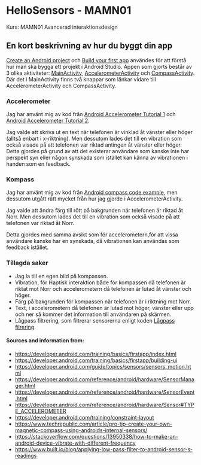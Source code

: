 # HelloSensors - MAMN01
Kurs: MAMN01 Avancerad interaktionsdesign 

## En kort beskrivning av hur du byggt din app

[Create an Android project](https://developer.android.com/training/basics/firstapp/creating-project) och [Build your first app](https://developer.android.com/training/basics/firstapp/index.html) användes för att förstå hur man ska bygga ett projekt i Android Studio. Appen som gjorts består av 3 olika aktiviteter: [MainActivity](https://github.com/AmandaMitic/HelloSensors/blob/master/app/src/main/java/com/example/hellosensors/MainActivity.java), [AccelerometerActivity](https://github.com/AmandaMitic/HelloSensors/blob/master/app/src/main/java/com/example/hellosensors/AccelerometerActivity.java) och [CompassActivity](https://github.com/AmandaMitic/HelloSensors/blob/master/app/src/main/java/com/example/hellosensors/CompassActivity.java). Där det i MainActivity finns två knappar som länkar vidare till AccelerometerActivity och CompassActivity. 

### Accelerometer
Jag har använt mig av kod från [Android Accelerometer Tutorial 1](https://www.youtube.com/watch?v=pkT7DU1Yo9Q) och [Android Accelerometer Tutorial 2](https://www.youtube.com/watch?v=Rda_5s4rObQ). 

Jag valde att skriva ut en text när telefonen är vinklad åt vänster eller höger (alltså enbart i x-riktning). Men dessutom lades det till en vibration som också visade på att telefonen var riktad antingen åt vänster eller höger. Detta gjordes på grund av att det existerar användare som kanske inte har perspekt syn eller någon synskada som istället kan känna av vibrationen i handen som en feedback. 

### Kompass
Jag har använt mig av kod från [Android compass code example](https://www.javacodegeeks.com/2013/09/android-compass-code-example.html), men dessutom utgått rätt mycket från hur jag gjorde i AccelerometerActivity. 

Jag valde att ändra färg till rött på bakgrunden när telefonen är riktad åt Norr. Men dessutom lades det till en vibration som också visade på att telefonen var riktad åt Norr. 

Detta gjordes med samma avsikt som för accelerometern,för att vissa användare kanske har en synskada, då vibrationen kan användas som feedback istället. 

### Tillagda saker 
- Jag la till en egen bild på kompassen. 
- Vibration, för Haptisk interaktion både för kompassen då telefonen är riktat mot Norr och accelerometern då telefonen är lutad åt vänster och höger. 
- Färg på bakgrunden för kompassen när telefonen är i riktning mot Norr. 
- Text, i accelerometern då telefonen är lutad mot höger, vänster eller upp och ner så kommer det information till användaren på skärmen. 
- Lågpass filtrering, som filtrerar sensorerna enligt koden [Lågpass filrering](https://www.built.io/blog/applying-low-pass-filter-to-android-sensor-s-readings). 

#### Sources and information from: 
 - https://developer.android.com/training/basics/firstapp/index.html
 - https://developer.android.com/training/basics/firstapp/building-ui
 - https://developer.android.com/guide/topics/sensors/sensors_motion.html
 - https://developer.android.com/reference/android/hardware/SensorManager.html
 - https://developer.android.com/reference/android/hardware/SensorEvent.html
 - https://developer.android.com/reference/android/hardware/Sensor#TYPE_ACCELEROMETER
 - https://developer.android.com/training/constraint-layout 
 - https://www.techrepublic.com/article/pro-tip-create-your-own-magnetic-compass-using-androids-internal-sensors/
 - https://stackoverflow.com/questions/13950338/how-to-make-an-android-device-vibrate-with-different-frequency  
 - https://www.built.io/blog/applying-low-pass-filter-to-android-sensor-s-readings
